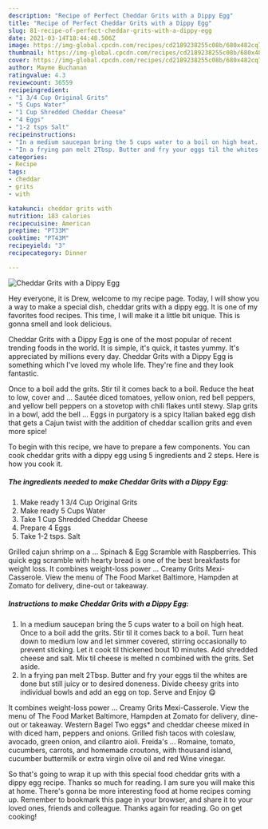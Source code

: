 ```yaml
---
description: "Recipe of Perfect Cheddar Grits with a Dippy Egg"
title: "Recipe of Perfect Cheddar Grits with a Dippy Egg"
slug: 81-recipe-of-perfect-cheddar-grits-with-a-dippy-egg
date: 2021-03-14T18:44:48.506Z
image: https://img-global.cpcdn.com/recipes/cd2189238255c08b/680x482cq70/cheddar-grits-with-a-dippy-egg-recipe-main-photo.jpg
thumbnail: https://img-global.cpcdn.com/recipes/cd2189238255c08b/680x482cq70/cheddar-grits-with-a-dippy-egg-recipe-main-photo.jpg
cover: https://img-global.cpcdn.com/recipes/cd2189238255c08b/680x482cq70/cheddar-grits-with-a-dippy-egg-recipe-main-photo.jpg
author: Mayme Buchanan
ratingvalue: 4.3
reviewcount: 36559
recipeingredient:
- "1 3/4 Cup Original Grits"
- "5 Cups Water"
- "1 Cup Shredded Cheddar Cheese"
- "4 Eggs"
- "1-2 tsps Salt"
recipeinstructions:
- "In a medium saucepan bring the 5 cups water to a boil on high heat. Once to a boil add the grits. Stir til it comes back to a boil. Turn heat down to medium low and let simmer covered, stirring occasionally to prevent sticking. Let it cook til thickened bout 10 minutes. Add shredded cheese and salt. Mix til cheese is melted n combined with the grits. Set aside."
- "In a frying pan melt 2Tbsp. Butter and fry your eggs til the whites are done but still juicy or to desired doneness. Divide cheesy grits into individual bowls and add an egg on top. Serve and Enjoy 😋"
categories:
- Recipe
tags:
- cheddar
- grits
- with

katakunci: cheddar grits with 
nutrition: 183 calories
recipecuisine: American
preptime: "PT33M"
cooktime: "PT43M"
recipeyield: "3"
recipecategory: Dinner

---
```



![Cheddar Grits with a Dippy Egg](https://img-global.cpcdn.com/recipes/cd2189238255c08b/680x482cq70/cheddar-grits-with-a-dippy-egg-recipe-main-photo.jpg)

Hey everyone, it is Drew, welcome to my recipe page. Today, I will show you a way to make a special dish, cheddar grits with a dippy egg. It is one of my favorites food recipes. This time, I will make it a little bit unique. This is gonna smell and look delicious.

Cheddar Grits with a Dippy Egg is one of the most popular of recent trending foods in the world. It is simple, it's quick, it tastes yummy. It's appreciated by millions every day. Cheddar Grits with a Dippy Egg is something which I've loved my whole life. They're fine and they look fantastic.

Once to a boil add the grits. Stir til it comes back to a boil. Reduce the heat to low, cover and … Sautée diced tomatoes, yellow onion, red bell peppers, and yellow bell peppers on a stovetop with chili flakes until stewy. Slap grits in a bowl, add the bell … Eggs in purgatory is a spicy Italian baked egg dish that gets a Cajun twist with the addition of cheddar scallion grits and even more spice!


To begin with this recipe, we have to prepare a few components. You can cook cheddar grits with a dippy egg using 5 ingredients and 2 steps. Here is how you cook it.

<!--inarticleads1-->

##### The ingredients needed to make Cheddar Grits with a Dippy Egg:

1. Make ready 1 3/4 Cup Original Grits
1. Make ready 5 Cups Water
1. Take 1 Cup Shredded Cheddar Cheese
1. Prepare 4 Eggs
1. Take 1-2 tsps. Salt


Grilled cajun shrimp on a … Spinach &amp; Egg Scramble with Raspberries. This quick egg scramble with hearty bread is one of the best breakfasts for weight loss. It combines weight-loss power … Creamy Grits Mexi-Casserole. View the menu of The Food Market Baltimore, Hampden at Zomato for delivery, dine-out or takeaway. 

<!--inarticleads2-->

##### Instructions to make Cheddar Grits with a Dippy Egg:

1. In a medium saucepan bring the 5 cups water to a boil on high heat. Once to a boil add the grits. Stir til it comes back to a boil. Turn heat down to medium low and let simmer covered, stirring occasionally to prevent sticking. Let it cook til thickened bout 10 minutes. Add shredded cheese and salt. Mix til cheese is melted n combined with the grits. Set aside.
1. In a frying pan melt 2Tbsp. Butter and fry your eggs til the whites are done but still juicy or to desired doneness. Divide cheesy grits into individual bowls and add an egg on top. Serve and Enjoy 😋


It combines weight-loss power … Creamy Grits Mexi-Casserole. View the menu of The Food Market Baltimore, Hampden at Zomato for delivery, dine-out or takeaway. Western Bagel Two eggs* and cheddar cheese mixed in with diced ham, peppers and onions. Grilled fish tacos with coleslaw, avocado, green onion, and cilantro aioli. Freida&#39;s … Romaine, tomato, cucumbers, carrots, and homemade croutons, with thousand island, cucumber buttermilk or extra virgin olive oil and red Wine vinegar. 

So that's going to wrap it up with this special food cheddar grits with a dippy egg recipe. Thanks so much for reading. I am sure you will make this at home. There's gonna be more interesting food at home recipes coming up. Remember to bookmark this page in your browser, and share it to your loved ones, friends and colleague. Thanks again for reading. Go on get cooking!
